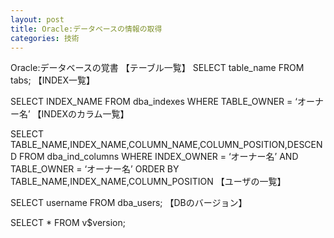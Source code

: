 ```yaml
---
layout: post
title: Oracle:データベースの情報の取得
categories: 技術
---
```


Oracle:データベースの覚書
【テーブル一覧】
SELECT table_name FROM tabs;
【INDEX一覧】

SELECT INDEX_NAME FROM dba_indexes
WHERE TABLE_OWNER = ‘オーナー名’
【INDEXのカラム一覧】

SELECT TABLE_NAME,INDEX_NAME,COLUMN_NAME,COLUMN_POSITION,DESCEND FROM dba_ind_columns
WHERE INDEX_OWNER = ‘オーナー名’
  AND TABLE_OWNER = ‘オーナー名’
ORDER BY TABLE_NAME,INDEX_NAME,COLUMN_POSITION
【ユーザの一覧】

SELECT username FROM dba_users;
【DBのバージョン】

SELECT * FROM v$version;
